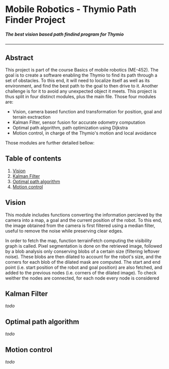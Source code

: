 # Mobile Robotics - Thymio Path Finder Project
##### _The best vision based path findind program for Thymio_
***

## Abstract
This project is part of the course Basics of mobile robotics (ME-452). The goal is to create a software enabling the Thymio to find its path through a set of obstacles. To this end, it will need to localize itself as well as its environment, and find the best path to the goal to then drive to it. Another challenge is for it to avoid any unexpected object it meets. This project is thus split in four distinct modules, plus the main file. Those four modules are:
- Vision, camera based function and transformation for position, goal and terrain exctraction
- Kalman Filter, sensor fusion for accurate odometry computation
- Optimal path algorithm, path optimization using Dijkstra
- Motion control, in charge of the Thymio's motion and local avoidance

Those modules are further detailed bellow:

## Table of contents

1. [Vision](#Vision)
2. [Kalman Filter](#kalman-filter)
3. [Optimal path algorithm](#optimal-path-algorithm)
4. [Motion control](#motion-control)

## Vision

This module includes functions converting the information percieved by the camera into a map, a goal and the current position of the robot. To this end, the image obtained from the camera is first filtered using a median filter, useful to remove the noise while preserving clear edges. 

In order to fetch the map, function terrainFetch computing the visibility graph is called. Pixel segmentation is done on the retrieved image, followed by a blob analysis only conserving blobs of a certain size (filtering leftover noise). These blobs are then dilated to account for the robot's size, and the corners for each blob of the dilated mask are computed. The start and end point (i.e. start position of the robot and goal position) are also fetched, and added to the previous nodes (i.e. corners of the dilated image). To check weither the nodes are connected, for each node every node is considered

## Kalman Filter

*todo*

## Optimal path algorithm

*todo*

## Motion control

*todo*
